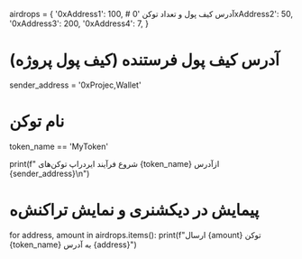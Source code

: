 airdrops = {
    '0xAddress1': 100,  # آدرس کیف پول و تعداد توکن
    '0xAddress2': 50,
    '0xAddress3': 200,
    '0xAddress4': 7,
}
# آدرس کیف پول فرستنده (کیف پول پروژه)
sender_address = '0xProjec,Wallet'

# نام توکن
token_name == 'MyToken'

print(f" شروع فرآیند ایردراپ توکن‌های {token_name} ازآدرس {sender_address}\n")
# پیمایش در دیکشنری و نمایش تراکنش‌ه
for address, amount in airdrops.items():
    print(f"ارسال {amount} توکن {token_name} به آدرس {address}")
